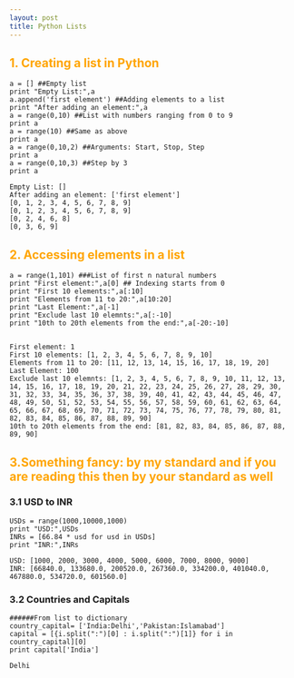 ```yaml
---
layout: post
title: Python Lists
---
```



## <span style="color:Orange; ">1. Creating a list in Python</span>


    a = [] ##Empty list
    print "Empty List:",a
    a.append('first element') ##Adding elements to a list
    print "After adding an element:",a
    a = range(0,10) ##List with numbers ranging from 0 to 9
    print a
    a = range(10) ##Same as above
    print a
    a = range(0,10,2) ##Arguments: Start, Stop, Step
    print a
    a = range(0,10,3) ##Step by 3
    print a

    Empty List: []
    After adding an element: ['first element']
    [0, 1, 2, 3, 4, 5, 6, 7, 8, 9]
    [0, 1, 2, 3, 4, 5, 6, 7, 8, 9]
    [0, 2, 4, 6, 8]
    [0, 3, 6, 9]



## <span style="color:Orange; ">2. Accessing elements in a list</span>



    a = range(1,101) ###List of first n natural numbers 
    print "First element:",a[0] ## Indexing starts from 0
    print "First 10 elements:",a[:10]
    print "Elements from 11 to 20:",a[10:20]
    print "Last Element:",a[-1]
    print "Exclude last 10 elemnts:",a[:-10]
    print "10th to 20th elements from the end:",a[-20:-10]


    First element: 1
    First 10 elements: [1, 2, 3, 4, 5, 6, 7, 8, 9, 10]
    Elements from 11 to 20: [11, 12, 13, 14, 15, 16, 17, 18, 19, 20]
    Last Element: 100
    Exclude last 10 elemnts: [1, 2, 3, 4, 5, 6, 7, 8, 9, 10, 11, 12, 13, 14, 15, 16, 17, 18, 19, 20, 21, 22, 23, 24, 25, 26, 27, 28, 29, 30, 31, 32, 33, 34, 35, 36, 37, 38, 39, 40, 41, 42, 43, 44, 45, 46, 47, 48, 49, 50, 51, 52, 53, 54, 55, 56, 57, 58, 59, 60, 61, 62, 63, 64, 65, 66, 67, 68, 69, 70, 71, 72, 73, 74, 75, 76, 77, 78, 79, 80, 81, 82, 83, 84, 85, 86, 87, 88, 89, 90]
    10th to 20th elements from the end: [81, 82, 83, 84, 85, 86, 87, 88, 89, 90]


## <span style="color:Orange; ">3.Something fancy: by my standard and if you are reading this then by your standard as well</span>

### 3.1 USD to INR


    USDs = range(1000,10000,1000)
    print "USD:",USDs
    INRs = [66.84 * usd for usd in USDs]
    print "INR:",INRs

    USD: [1000, 2000, 3000, 4000, 5000, 6000, 7000, 8000, 9000]
    INR: [66840.0, 133680.0, 200520.0, 267360.0, 334200.0, 401040.0, 467880.0, 534720.0, 601560.0]


### 3.2 Countries and Capitals


    ######From list to dictionary
    country_capital= ['India:Delhi','Pakistan:Islamabad']
    capital = [{i.split(":")[0] : i.split(":")[1]} for i in country_capital][0]
    print capital['India']

    Delhi
